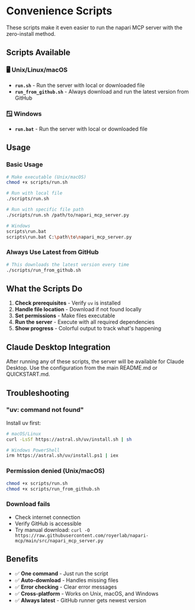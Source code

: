# Convenience Scripts

These scripts make it even easier to run the napari MCP server with the zero-install method.

## Scripts Available

### 🖥️ Unix/Linux/macOS

- **`run.sh`** - Run the server with local or downloaded file
- **`run_from_github.sh`** - Always download and run the latest version from GitHub

### 🪟 Windows

- **`run.bat`** - Run the server with local or downloaded file

## Usage

### Basic Usage

```bash
# Make executable (Unix/macOS)
chmod +x scripts/run.sh

# Run with local file
./scripts/run.sh

# Run with specific file path
./scripts/run.sh /path/to/napari_mcp_server.py

# Windows
scripts\run.bat
scripts\run.bat C:\path\to\napari_mcp_server.py
```

### Always Use Latest from GitHub

```bash
# This downloads the latest version every time
./scripts/run_from_github.sh
```

## What the Scripts Do

1. **Check prerequisites** - Verify `uv` is installed
2. **Handle file location** - Download if not found locally
3. **Set permissions** - Make files executable
4. **Run the server** - Execute with all required dependencies
5. **Show progress** - Colorful output to track what's happening

## Claude Desktop Integration

After running any of these scripts, the server will be available for Claude Desktop. Use the configuration from the main README.md or QUICKSTART.md.

## Troubleshooting

### "uv: command not found"
Install uv first:
```bash
# macOS/Linux
curl -LsSf https://astral.sh/uv/install.sh | sh

# Windows PowerShell
irm https://astral.sh/uv/install.ps1 | iex
```

### Permission denied (Unix/macOS)
```bash
chmod +x scripts/run.sh
chmod +x scripts/run_from_github.sh
```

### Download fails
- Check internet connection
- Verify GitHub is accessible
- Try manual download: `curl -O https://raw.githubusercontent.com/royerlab/napari-mcp/main/src/napari_mcp_server.py`

## Benefits

- ✅ **One command** - Just run the script
- ✅ **Auto-download** - Handles missing files
- ✅ **Error checking** - Clear error messages  
- ✅ **Cross-platform** - Works on Unix, macOS, and Windows
- ✅ **Always latest** - GitHub runner gets newest version